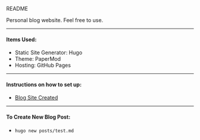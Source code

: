 README

Personal blog website. Feel free to use.

----

#### Items Used:

- Static Site Generator: Hugo
- Theme: PaperMod
- Hosting: GitHub Pages

-----

#### Instructions on how to set up:
- [Blog Site Created](https://blog.raymonhardy.com/posts/blog_site_created/)

-----

#### To Create New Blog Post:
- `hugo new posts/test.md`